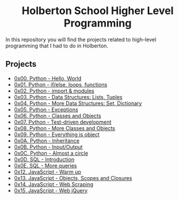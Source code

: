 <h1 align="center">Holberton School Higher Level Programming</h1>
In this repository you will find the projects related to high-level programming that I had to do in Holberton.

## Projects

* [0x00. Python - Hello, World](https://github.com/jhonaRiver/holbertonschool-higher_level_programming/tree/main/0x00-python-hello_world)
* [0x01. Python - if/else, loops, functions](https://github.com/jhonaRiver/holbertonschool-higher_level_programming/tree/main/0x01-python-if_else_loops_functions)
* [0x02. Python - import & modules](https://github.com/jhonaRiver/holbertonschool-higher_level_programming/tree/main/0x02-python-import_modules)
* [0x03. Python - Data Structures: Lists, Tuples](https://github.com/jhonaRiver/holbertonschool-higher_level_programming/tree/main/0x03-python-data_structures)
* [0x04. Python - More Data Structures: Set, Dictionary](https://github.com/jhonaRiver/holbertonschool-higher_level_programming/tree/main/0x04-python-more_data_structures)
* [0x05. Python - Exceptions](https://github.com/jhonaRiver/holbertonschool-higher_level_programming/tree/main/0x05-python-exceptions)
* [0x06. Python - Classes and Objects](https://github.com/jhonaRiver/holbertonschool-higher_level_programming/tree/main/0x06-python-classes)
* [0x07. Python - Test-driven development](https://github.com/jhonaRiver/holbertonschool-higher_level_programming/tree/main/0x07-python-test_driven_development)
* [0x08. Python - More Classes and Objects](https://github.com/jhonaRiver/holbertonschool-higher_level_programming/tree/main/0x08-python-more_classes)
* [0x09. Python - Everything is object](https://github.com/jhonaRiver/holbertonschool-higher_level_programming/tree/main/0x09-python-everything_is_object)
* [0x0A. Python - Inheritance](https://github.com/jhonaRiver/holbertonschool-higher_level_programming/tree/main/0x0A-python-inheritance)
* [0x0B. Python - Input/Output](https://github.com/jhonaRiver/holbertonschool-higher_level_programming/tree/main/0x0B-python-input_output)
* [0x0C. Python - Almost a circle](https://github.com/jhonaRiver/holbertonschool-higher_level_programming/tree/main/0x0C-python-almost_a_circle)
* [0x0D. SQL - Introduction](https://github.com/jhonaRiver/holbertonschool-higher_level_programming/tree/main/0x0D-SQL_introduction)
* [0x0E. SQL - More queries](https://github.com/jhonaRiver/holbertonschool-higher_level_programming/tree/main/0x0E-SQL_more_queries)
* [0x12. JavaScript - Warm up](https://github.com/jhonaRiver/holbertonschool-higher_level_programming/tree/main/0x12-javascript-warm_up)
* [0x13. JavaScript - Objects, Scopes and Closures](https://github.com/jhonaRiver/holbertonschool-higher_level_programming/tree/main/0x13-javascript_objects_scopes_closures)
* [0x14. JavaScript - Web Scraping](https://github.com/jhonaRiver/holbertonschool-higher_level_programming/tree/main/0x14-javascript-web_scraping)
* [0x15. JavaScript - Web jQuery](https://github.com/jhonaRiver/holbertonschool-higher_level_programming/tree/main/0x15-javascript-web_jquery)
